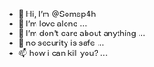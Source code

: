 - 👋 Hi, I’m @Somep4h
- 👀 I’m love alone ...
- 🌱 I’m don't care about anything ...
- 💞️ no security is safe ...
- 📫 how i can kill you? ...

<!---
Somep4h/Somep4h is a ✨ special ✨ repository because its `README.md` (this file) appears on your GitHub profile.
You can click the Preview link to take a look at your changes.
--->

